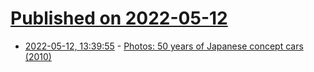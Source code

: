 # [Published on 2022-05-12](index.md)

* [2022-05-12, 13:39:55](https://news.ycombinator.com/item?id=31353978) - [Photos: 50 years of Japanese concept cars (2010)](http://pinktentacle.com/2010/09/photos-50-years-of-japanese-concept-cars/)
